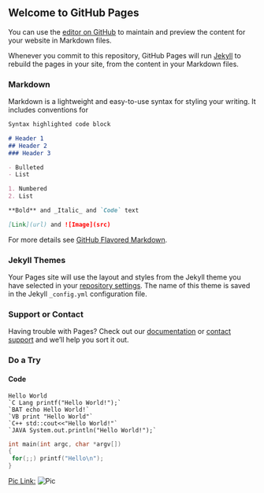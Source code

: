 ## Welcome to GitHub Pages

You can use the [editor on GitHub](https://github.com/toweroftop/toweroftop.github.io/edit/main/README.md) to maintain and preview the content for your website in Markdown files.

Whenever you commit to this repository, GitHub Pages will run [Jekyll](https://jekyllrb.com/) to rebuild the pages in your site, from the content in your Markdown files.

### Markdown

Markdown is a lightweight and easy-to-use syntax for styling your writing. It includes conventions for

```markdown
Syntax highlighted code block

# Header 1
## Header 2
### Header 3

- Bulleted
- List

1. Numbered
2. List

**Bold** and _Italic_ and `Code` text

[Link](url) and ![Image](src)
```

For more details see [GitHub Flavored Markdown](https://guides.github.com/features/mastering-markdown/).

### Jekyll Themes

Your Pages site will use the layout and styles from the Jekyll theme you have selected in your [repository settings](https://github.com/toweroftop/toweroftop.github.io/settings/pages). The name of this theme is saved in the Jekyll `_config.yml` configuration file.

### Support or Contact

Having trouble with Pages? Check out our [documentation](https://docs.github.com/categories/github-pages-basics/) or [contact support](https://support.github.com/contact) and we’ll help you sort it out.

### Do a Try

#### Code

```
Hello World
`C Lang printf("Hello World!");`
`BAT echo Hello World!`
`VB print "Hello World"`
`C++ std::cout<<"Hello World!"`
`JAVA System.out.println("Hello World!");`
```

 ```C
int main(int argc, char *argv[])
{
  for(;;) printf("Hello\n");
}
 ```
 
 [Pic Link:](https://avatars.githubusercontent.com/u/22329739?s=200&v=4)
 ![Pic](https://avatars.githubusercontent.com/u/22329739?s=200&v=4)
